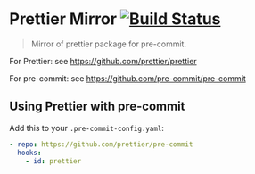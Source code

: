 # Prettier Mirror [![Build Status](https://github.com/prettier/pre-commit/workflows/Test/badge.svg?branch=master)](https://github.com/prettier/pre-commit/actions?query=branch%3Amaster+workflow%3ATest)

> Mirror of prettier package for pre-commit.

For Prettier: see <https://github.com/prettier/prettier>

For pre-commit: see <https://github.com/pre-commit/pre-commit>

## Using Prettier with pre-commit

Add this to your `.pre-commit-config.yaml`:

```yaml
- repo: https://github.com/prettier/pre-commit
  hooks:
    - id: prettier
```

